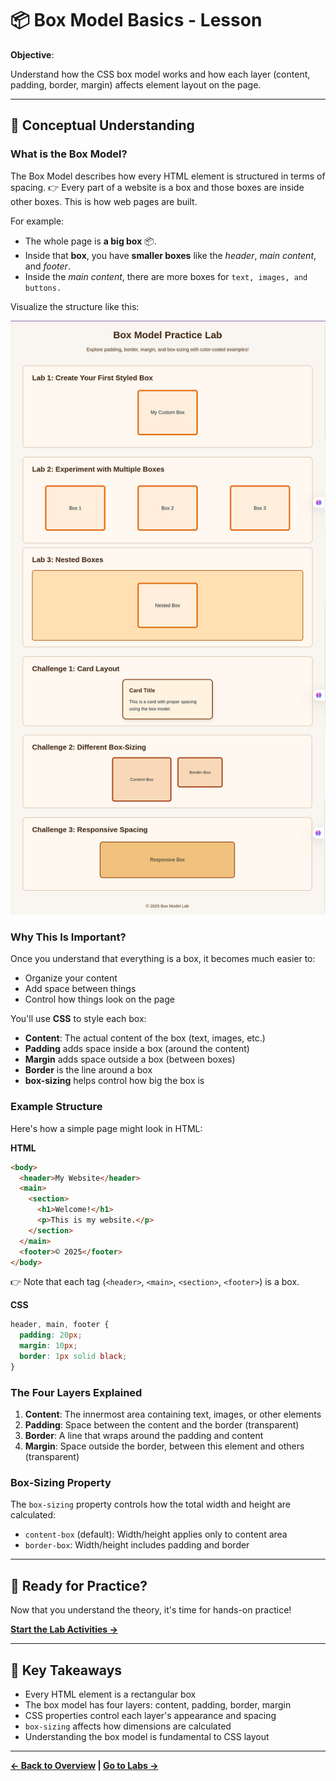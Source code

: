 # 📦 Box Model Basics - Lesson

**Objective**:

Understand how the CSS box model works and how each layer (content, padding, border, margin) affects element layout on the page.

---

## 📖 Conceptual Understanding

### What is the Box Model?

The Box Model describes how every HTML element is structured in terms of spacing.
👉 Every part of a website is a box and those boxes are inside other boxes. This is how web pages are built.

For example:

- The whole page is **a big box** 📦.
- Inside that **box**, you have **smaller boxes** like the *header*, *main content*, and *footer*.
- Inside the *main content*, there are more boxes for `text, images, and buttons.`

Visualize the structure like this:

![Box Model Visualization](../lab/public/box-model.png)

### Why This Is Important?

Once you understand that everything is a box, it becomes much easier to:

- Organize your content
- Add space between things
- Control how things look on the page

You'll use **CSS** to style each box:

- **Content**: The actual content of the box (text, images, etc.)
- **Padding** adds space inside a box (around the content)
- **Margin** adds space outside a box (between boxes)
- **Border** is the line around a box
- **box-sizing** helps control how big the box is

### Example Structure

Here's how a simple page might look in HTML:

**HTML**  

```html
<body>
  <header>My Website</header>
  <main>
    <section>
      <h1>Welcome!</h1>
      <p>This is my website.</p>
    </section>
  </main>
  <footer>© 2025</footer>
</body>
```

👉 Note that each tag (`<header>`, `<main>`, `<section>`, `<footer>`) is a box.

**CSS**  

```css 
header, main, footer {
  padding: 20px;
  margin: 10px;
  border: 1px solid black;
}
```

### The Four Layers Explained

1. **Content**: The innermost area containing text, images, or other elements
2. **Padding**: Space between the content and the border (transparent)
3. **Border**: A line that wraps around the padding and content
4. **Margin**: Space outside the border, between this element and others (transparent)

### Box-Sizing Property

The `box-sizing` property controls how the total width and height are calculated:

- `content-box` (default): Width/height applies only to content area
- `border-box`: Width/height includes padding and border

---

## 🚀 Ready for Practice?

Now that you understand the theory, it's time for hands-on practice!

**[Start the Lab Activities →](../lab/README.md)**

---

## 📝 Key Takeaways

- Every HTML element is a rectangular box
- The box model has four layers: content, padding, border, margin
- CSS properties control each layer's appearance and spacing
- `box-sizing` affects how dimensions are calculated
- Understanding the box model is fundamental to CSS layout

---

**[← Back to Overview](../README.md) | [Go to Labs →](../lab/README.md)**